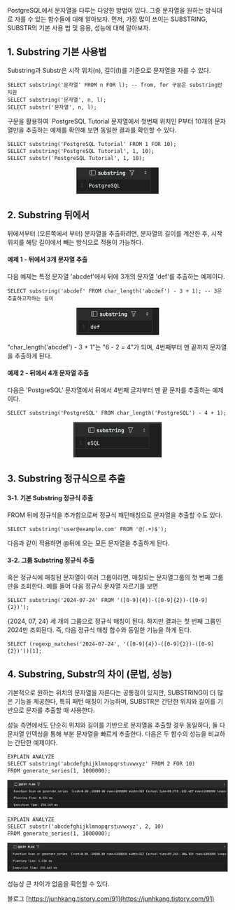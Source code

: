 PostgreSQL에서 문자열을 다루는 다양한 방법이 있다. 그중 문자열을 원하는 방식대로 자를 수 있는 함수들에 대해 알아보자. 먼저, 가장 많이 쓰이는 SUBSTRING, SUBSTR의 기본 사용 법 및 응용, 성능에 대해 알아보자.

## 1\. Substring 기본 사용법

Substring과 Substr은 시작 위치(n), 길이(l)를 기준으로 문자열을 자를 수 있다.

```
SELECT substring('문자열' FROM n FOR l); -- from, for 구문은 substring만 지원
SELECT substring('문자열', n, l);
SELECT substr('문자열', n, l);
```

구문을 활용하여  PostgreSQL Tutorial 문자열에서 첫번째 위치인 P부터 10개의 문자열만을 추출하는 예제를 확인해 보면 동일한 결과를 확인할 수 있다.

```
SELECT substring('PostgreSQL Tutorial' FROM 1 FOR 10);
SELECT substring('PostgreSQL Tutorial', 1, 10);
SELECT substr('PostgreSQL Tutorial', 1, 10);
```

<p align="center"><img src="/img/sst1.png"/></p>

## 2\. Substring 뒤에서

뒤에서부터 (오른쪽에서 부터) 문자열을 추출하려면, 문자열의 길이를 계산한 후, 시작 위치를 해당 길이에서 빼는 방식으로 적용이 가능하다. 

#### 예제 1 - 뒤에서 3개 문자열 추출

다음 예제는 특정 문자열 'abcdef'에서 뒤에 3개의 문자열 'def'를 추출하는 예제이다. 

```
SELECT substring('abcdef' FROM char_length('abcdef') - 3 + 1); -- 3은 추출하고자하는 길이
```

<p align="center"><img src="/img/sst2.png"/></p>

"char\_length('abcdef') - 3 + 1"는 "6 - 2 = 4"가 되며, 4번째부터 맨 끝까지 문자열을 추출하게 된다.

#### 예제 2 - 뒤에서 4개 문자열 추출

다음은 'PostgreSQL' 문자열에서 뒤에서 4번째 글자부터 맨 끝 문자를 추출하는 예제이다.

```
SELECT substring('PostgreSQL' FROM char_length('PostgreSQL') - 4 + 1);
```

<p align="center"><img src="/img/sst3.png"/></p>

## 3\. Substring 정규식으로 추출

#### 3-1. 기본 Substring 정규식 추출

FROM 뒤에 정규식을 추가함으로써 정규식 패턴매칭으로 문자열을 추출할 수도 있다.

```
SELECT substring('user@example.com' FROM '@(.+)$');
```

다음과 같이 적용하면 @뒤에 오는 모든 문자열을 추출하게 된다.

#### 3-2. 그룹 Substring 정규식 추출

혹은 정규식에 매칭된 문자열이 여러 그룹이라면, 매칭되는 문자열그룹의 첫 번째 그룹만을 조회한다. 예를 들어 다음 정규식 문자열 자르기를 보면

```
SELECT substring('2024-07-24' FROM '([0-9]{4})-([0-9]{2})-([0-9]{2})');
```

{2024, 07, 24} 세 개의 그룹으로 정규식 매칭이 된다. 하지만 결과는 첫 번째 그룹인 2024만 조회된다. 즉, 다음 정규식 매칭 함수와 동일한 기능을 하게 된다.

```
SELECT (regexp_matches('2024-07-24', '([0-9]{4})-([0-9]{2})-([0-9]{2})'))[1];
```

## 4\. Substring, Substr의 차이 (문법, 성능)

기본적으로 원하는 위치의 문자열을 자른다는 공통점이 있지만, SUBSTRING이 더 많은 기능을 제공한다, 특히 패턴 매칭이 가능하며, SUBSTR은 간단한 위치와 길이를 기반으로 문자를 추출할 때 사용한다.

성능 측면에서도 단순히 위치와 길이를 기반으로 문자열을 추출할 경우 동일하다, 둘 다 문자열 인덱싱을 통해 부분 문자열을 빠르게 추출한다. 다음은 두 함수의 성능을 비교하는 간단한 예제이다. 

```
EXPLAIN ANALYZE
SELECT substring('abcdefghijklmnopqrstuvwxyz' FROM 2 FOR 10)
FROM generate_series(1, 1000000);
```

<p align="center"><img src="/img/sst4.png"/></p>

```
EXPLAIN ANALYZE
SELECT substr('abcdefghijklmnopqrstuvwxyz', 2, 10)
FROM generate_series(1, 1000000);
```

<p align="center"><img src="/img/sst5.png"/></p>

성능상 큰 차이가 없음을 확인할 수 있다.


블로그
[https://junhkang.tistory.com/91](https://junhkang.tistory.com/91)